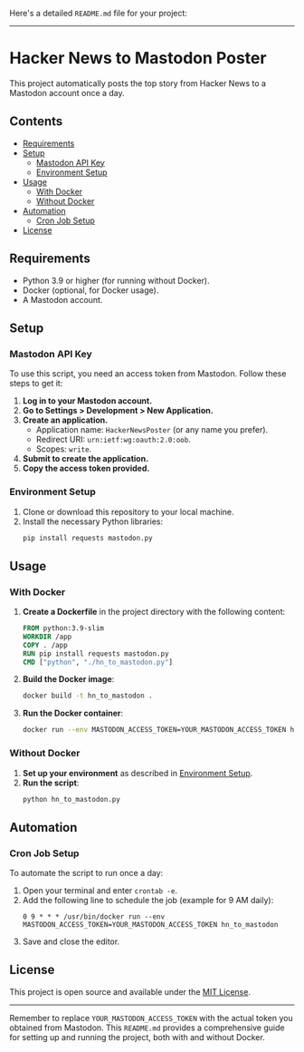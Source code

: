 Here's a detailed `README.md` file for your project:

---

# Hacker News to Mastodon Poster

This project automatically posts the top story from Hacker News to a Mastodon account once a day.

## Contents

- [Requirements](#requirements)
- [Setup](#setup)
  - [Mastodon API Key](#mastodon-api-key)
  - [Environment Setup](#environment-setup)
- [Usage](#usage)
  - [With Docker](#with-docker)
  - [Without Docker](#without-docker)
- [Automation](#automation)
  - [Cron Job Setup](#cron-job-setup)
- [License](#license)

## Requirements

- Python 3.9 or higher (for running without Docker).
- Docker (optional, for Docker usage).
- A Mastodon account.

## Setup

### Mastodon API Key

To use this script, you need an access token from Mastodon. Follow these steps to get it:

1. **Log in to your Mastodon account.**
2. **Go to Settings > Development > New Application.**
3. **Create an application.**  
   - Application name: `HackerNewsPoster` (or any name you prefer).
   - Redirect URI: `urn:ietf:wg:oauth:2.0:oob`.
   - Scopes: `write`.
4. **Submit to create the application.**
5. **Copy the access token provided.**

### Environment Setup

1. Clone or download this repository to your local machine.
2. Install the necessary Python libraries:
   ```bash
   pip install requests mastodon.py
   ```

## Usage

### With Docker

1. **Create a Dockerfile** in the project directory with the following content:
   ```Dockerfile
   FROM python:3.9-slim
   WORKDIR /app
   COPY . /app
   RUN pip install requests mastodon.py
   CMD ["python", "./hn_to_mastodon.py"]
   ```

2. **Build the Docker image**:
   ```bash
   docker build -t hn_to_mastodon .
   ```

3. **Run the Docker container**:
   ```bash
   docker run --env MASTODON_ACCESS_TOKEN=YOUR_MASTODON_ACCESS_TOKEN hn_to_mastodon
   ```

### Without Docker

1. **Set up your environment** as described in [Environment Setup](#environment-setup).
2. **Run the script**:
   ```bash
   python hn_to_mastodon.py
   ```

## Automation

### Cron Job Setup

To automate the script to run once a day:

1. Open your terminal and enter `crontab -e`.
2. Add the following line to schedule the job (example for 9 AM daily):
   ```
   0 9 * * * /usr/bin/docker run --env MASTODON_ACCESS_TOKEN=YOUR_MASTODON_ACCESS_TOKEN hn_to_mastodon
   ```
3. Save and close the editor.

## License

This project is open source and available under the [MIT License](LICENSE).

---

Remember to replace `YOUR_MASTODON_ACCESS_TOKEN` with the actual token you obtained from Mastodon. This `README.md` provides a comprehensive guide for setting up and running the project, both with and without Docker.
